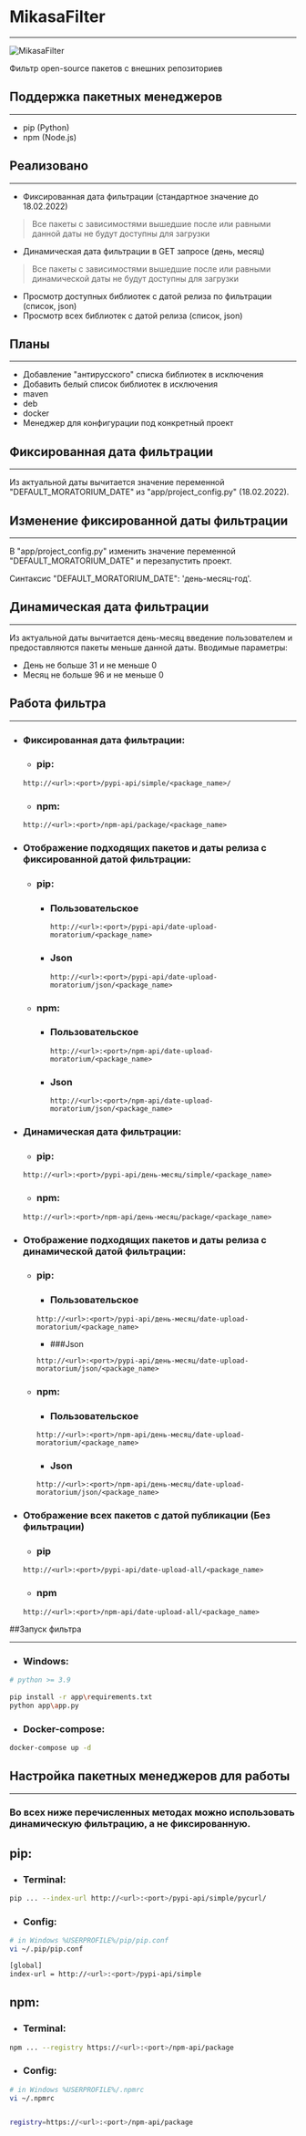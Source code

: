 # MikasaFilter
***
![MikasaFilter](https://citaty.info/files/characters/142539.png "Mikasa")

Фильтр open-source пакетов с внешних репозиториев

## Поддержка пакетных менеджеров
***
- pip (Python)
- npm (Node.js)

## Реализовано
***
- Фиксированная дата фильтрации (стандартное значение до 18.02.2022)
>Все пакеты с зависимостями вышедшие после или равными данной даты не будут доступны для загрузки

- Динамическая дата фильтрации в GET запросе (день, месяц)
>Все пакеты с зависимостями вышедшие после или равными динамической даты не будут доступны для загрузки

- Просмотр доступных библиотек с датой релиза по фильтрации (список, json)
- Просмотр всех библиотек с датой релиза (список, json)

## Планы
***
- Добавление "антирусского" списка библиотек в исключения
- Добавить белый список библиотек в исключения
- maven
- deb
- docker
- Менеджер для конфигурации под конкретный проект

## Фиксированная дата фильтрации
***
Из актуальной даты вычитается значение переменной "DEFAULT_MORATORIUM_DATE" из "app/project_config.py" (18.02.2022).

## Изменение фиксированной даты фильтрации
***
В "app/project_config.py" изменить значение переменной "DEFAULT_MORATORIUM_DATE" и перезапустить проект.

Синтаксис "DEFAULT_MORATORIUM_DATE": 'день-месяц-год'.

## Динамическая дата фильтрации
***
Из актуальной даты вычитается день-месяц введение пользователем и предоставляются пакеты меньше данной даты.
Вводимые параметры:
- День не больше 31 и не меньше 0
- Месяц не больше 96 и не меньше 0

## Работа фильтра
***
  - ### Фиксированная дата фильтрации:
    - ### pip: 
    ```
    http://<url>:<port>/pypi-api/simple/<package_name>/
    ```
        
    - ### npm:
    ```
    http://<url>:<port>/npm-api/package/<package_name>
    ```
  
  - ### Отображение подходящих пакетов и даты релиза с фиксированной датой фильтрации:
    - ### pip:
      - ### Пользовательское
          ```
          http://<url>:<port>/pypi-api/date-upload-moratorium/<package_name>
          ```
      - ### Json
          ```
          http://<url>:<port>/pypi-api/date-upload-moratorium/json/<package_name>
          ```

    - ### npm:
      - ### Пользовательское
          ```
          http://<url>:<port>/npm-api/date-upload-moratorium/<package_name>
          ```
      - ### Json
          ```
          http://<url>:<port>/npm-api/date-upload-moratorium/json/<package_name>
          ```
    
  - ### Динамическая дата фильтрации:
     - ### pip:
    ```
    http://<url>:<port>/pypi-api/день-месяц/simple/<package_name>
    ```

     - ### npm: 
    ```
    http://<url>:<port>/npm-api/день-месяц/package/<package_name>
    ```
  
  - ### Отображение подходящих пакетов и даты релиза с динамической датой фильтрации:
     - ### pip:
       - ### Пользовательское
       ```
       http://<url>:<port>/pypi-api/день-месяц/date-upload-moratorium/<package_name>
       ```

       - ###Json
       ```
       http://<url>:<port>/pypi-api/день-месяц/date-upload-moratorium/json/<package_name>
       ```
     - ### npm: 
       - ### Пользовательское
       ```
       http://<url>:<port>/npm-api/день-месяц/date-upload-moratorium/<package_name>
       ```
       - ### Json
       ```
       http://<url>:<port>/npm-api/день-месяц/date-upload-moratorium/json/<package_name>
       ```
  - ### Отображение всех пакетов с датой публикации (Без фильтрации)
    - ### pip
    ```
    http://<url>:<port>/pypi-api/date-upload-all/<package_name>
    ```
    - ### npm
    ```
    http://<url>:<port>/npm-api/date-upload-all/<package_name>
    ```
    
##Запуск фильтра
***
- ### Windows:
```bash
# python >= 3.9
 
pip install -r app\requirements.txt
python app\app.py
```

- ### Docker-compose:
```bash
docker-compose up -d
```
## Настройка пакетных менеджеров для работы
***
### __Во всех ниже перечисленных методах можно использовать динамическую фильтрацию, а не фиксированную.__
## pip:

- ### Terminal:

```bash
pip ... --index-url http://<url>:<port>/pypi-api/simple/pycurl/
```

- ### Config:
```bash
# in Windows %USERPROFILE%/pip/pip.conf
vi ~/.pip/pip.conf 

[global]
index-url = http://<url>:<port>/pypi-api/simple
```

## npm:
- ### Terminal:
```bash
npm ... --registry https://<url>:<port>/npm-api/package
```

- ### Config:
```bash
# in Windows %USERPROFILE%/.npmrc
vi ~/.npmrc


registry=https://<url>:<port>/npm-api/package
```
